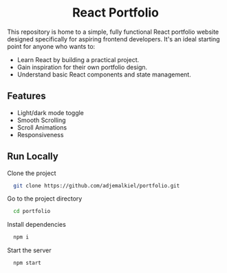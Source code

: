 <h1 align="center"> React Portfolio</h1>

This repository is home to a simple, fully functional React portfolio website designed specifically for aspiring frontend developers. It's an ideal starting point for anyone who wants to:

- Learn React by building a practical project.
- Gain inspiration for their own portfolio design.
- Understand basic React components and state management.


## Features

- Light/dark mode toggle
- Smooth Scrolling
- Scroll Animations
- Responsiveness



## Run Locally

Clone the project

```bash
  git clone https://github.com/adjemalkiel/portfolio.git
```

Go to the project directory

```bash
  cd portfolio
```

Install dependencies

```bash
  npm i
```

Start the server

```bash
  npm start
```


